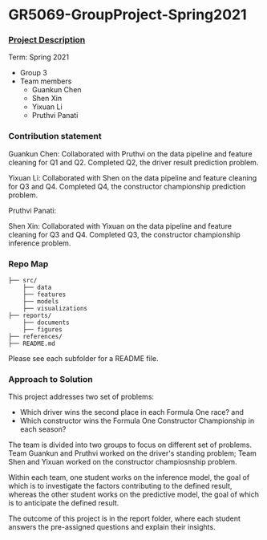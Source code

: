 # GR5069-GroupProject-Spring2021

### [Project Description](GR5069-GroupProject.pdf)

Term: Spring 2021

+ Group 3
+ Team members
	+ Guankun Chen
	+ Shen Xin
	+ Yixuan Li
	+ Pruthvi Panati
	
### Contribution statement

Guankun Chen: Collaborated with Pruthvi on the data pipeline and feature cleaning for Q1 and Q2. Completed Q2, the driver result prediction problem. 

Yixuan Li: Collaborated with Shen on the data pipeline and feature cleaning for Q3 and Q4. Completed Q4, the constructor championship prediction problem. 

Pruthvi Panati:

Shen Xin: Collaborated with Yixuan on the data pipeline and feature cleaning for Q3 and Q4. Completed Q3, the constructor championship inference problem. 


### Repo Map
```
├── src/
	├── data
	├── features
	├── models
	├── visualizations
├── reports/
	├── documents
	├── figures
├── references/
├── README.md
```

Please see each subfolder for a README file.

### Approach to Solution

This project addresses two set of problems: 
- Which driver wins the second place in each Formula One race? and 
- Which constructor wins the Formula One Constructor Championship in each season?

The team is divided into two groups to focus on different set of problems. Team Guankun and Pruthvi worked on the driver's standing problem; Team Shen and Yixuan worked on the constructor champiosnship problem. 

Within each team, one student works on the inference model, the goal of which is to investigate the factors contributing to the defined result, whereas the other student works on the predictive model, the goal of which is to anticipate the defined result. 

The outcome of this project is in the report folder, where each student answers the pre-assigned questions and explain their insights. 

